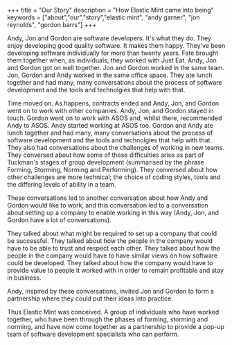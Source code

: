 +++
title =  "Our Story"
description = "How Elastic Mint came into being"
keywords = ["about","our","story","elastic mint", "andy garner", "jon reynolds", "gordon barrs"]
+++

Andy, Jon and Gordon are software developers. It's what they do. They enjoy developing good quality software. It makes them happy.  They've been developing software individually for more than twenty years.  Fate brought them together when, as individuals, they worked with Just Eat. Andy, Jon and Gordon got on well together. Jon and Gordon worked in the same team.  Jon, Gordon and Andy worked in the same office space.  They ate lunch together and had many, many conversations about the process of software development and the tools and technolgies that help with that.

Time moved on. As happens, contracts ended and Andy, Jon, and Gordon went on to work with other companies. Andy, Jon, and Gordon stayed in touch. Gordon went on to work with ASOS and, whilst there,  recommended Andy to ASOS. Andy started working at ASOS too.  Gordon and Andy ate lunch together and had many, many conversations about the process of software development and the tools and technolgies that help with that.  They also had conversations about the challenges of working in new teams. They conversed about how some of these difficulties arise as part of Tuckman's stages of group development (summarised by the phrase Forming, Storming, Norming and Performing). They conversed about how other challenges are more technical; the choice of coding styles, tools and the differing levels of ability in a team.

These conversations led to another conversation about how Andy and Gordon would like to work, and this conversation led to a conversation about setting up a company to enable working in this way (Andy, Jon, and Gordon have a lot of conversations).

They talked about what might be required to set up a company that could be successful. They talked about how the people in the company would have to be able to trust and respect each other. They talked about how the people in the company would have to have similar views on how software could be developed. They talked about how the company would have to provide value to people it worked with in order to remain profitable and stay in business.

Andy, inspired by these conversations, invited Jon and Gordon to form a partnership where they could put their ideas into practice.

Thus Elastic Mint was conceived.  A group of individuals who have worked together, who have been through the phases of forming, storming and norming, and have now come together as a partnership to provide a pop-up team of software development specialists who can perform.
